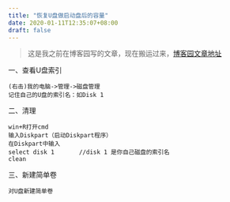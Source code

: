 ```yaml
---
title: "恢复U盘做启动盘后的容量"
date: 2020-01-11T12:35:07+08:00
draft: false
---
```


> 这是我之前在博客园写的文章，现在搬运过来，[博客园文章地址](https://www.cnblogs.com/Jaywhen-xiang/p/12179571.html)

 一、查看U盘索引

```
(右击)我的电脑->管理->磁盘管理
记住自己的U盘的索引名：如Disk 1
```
二、清理
```
win+R打开cmd
输入Diskpart（启动Diskpart程序）
在Diskpart中输入
select disk 1       //disk 1 是你自己磁盘的索引名
clean
```
三、新建简单卷
```
对U盘新建简单卷
```


